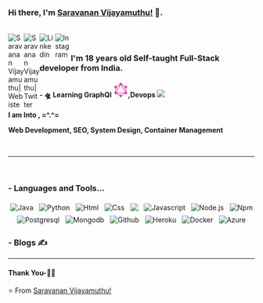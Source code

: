 ### Hi there, I'm [Saravanan Vijayamuthu!](https://sarvi.azurewebsites.net/) 👋.


<br/>
<a href="https://sarvi.azurewebsites.net/">
  <img align="left" alt="Saravanan Vijayamuthu| Webiste" width="32px" src="https://img.icons8.com/material/90/000000/internet.png"/>
</a>
<a href="https://twitter.com/WebEngineering2">
  <img align="left" alt="Saravanan Vijayamuthu| Twitter" width="32px" src="https://img.icons8.com/material/90/000000/twitter--v1.png"/>
</a>
<a href="https://www.linkedin.com/in/saravanan-vm/">
  <img align="left" alt="Linkedin" width="32px" src="https://img.icons8.com/material/90/000000/linkedin.png"/>
</a>
<a href="https://www.instagram.com/saravanan.vijayamuthu/">
  <img align="left" alt="Instagram" width="32px" src="https://img.icons8.com/material/90/000000/instagram-new--v1.png"/>
</a>
<br />

### I'm 18 years old Self-taught Full-Stack developer from India.


#### - 🛸 Learning GraphQl  <code><img height="30" src="https://raw.githubusercontent.com/github/explore/5c058a388828bb5fde0bcafd4bc867b5bb3f26f3/topics/graphql/graphql.png"></code>,Devops <code><img height="30" src="https://img.icons8.com/color/48/000000/jenkins.png"/></code>

**I am Into , =^.^=**

**Web Development, SEO, System Design, Container Management**
<br />

<br />

*************

<br />


### - Languages and Tools...

<p align="center">
  <img src="https://img.icons8.com/color/48/000000/java-coffee-cup-logo.png"  alt="Java"  style="vertical-align:top; margin: 4px">
  <img src="https://img.icons8.com/color/48/000000/python.png"  alt="Python"  style="vertical-align:top; margin:4px">
  <img src="https://img.icons8.com/color/48/000000/html-5.png" alt="Html" style="vertical-align:top; margin:4px">
  <img src="https://img.icons8.com/color/48/000000/css3.png" alt="Css" style="vertical-align:top; margin:4px">
  <img src="https://img.icons8.com/color/48/000000/bootstrap.png" alt-"Bootstrap" style="vertical-align:top; margin:4px">
  <img src="https://img.icons8.com/color/48/000000/javascript.png" alt="Javascript" style="vertical-align:top; margin:4px">
  <img src="https://img.icons8.com/color/48/000000/nodejs.png" alt="Node.js" style="vertical-align:top; margin:4px">
  <img src="https://img.icons8.com/color/48/000000/npm.png" alt="Npm" style="vertical-align:top; margin:4px">
  <img src="https://img.icons8.com/color/48/000000/postgreesql.png" alt ="Postgresql"  style="vertical-align:top; margin:4px">
  <img src="https://img.icons8.com/color/48/000000/mongodb.png" alt="Mongodb"  style="vertical-align:top; margin:4px">
  <img src="https://img.icons8.com/fluent/48/000000/github.png" alt="Github"  style="vertical-align:top; margin:4px">
  <img src="https://img.icons8.com/color/48/000000/heroku.png" alt="Heroku"  style="vertical-align:top; margin:4px">
  <img src="https://img.icons8.com/color/48/000000/docker.png" alt="Docker" style="vertical-align:top; margin:4px">
  <img src="https://img.icons8.com/color/48/000000/azure-1.png" alt="Azure" style="vertical-align:top; margin:4px">
</p>

### - Blogs ✍

<p align="center">
  <a href="https://medium.com/@saravananvijayamuthu" <img src="https://img.icons8.com/ios-filled/50/000000/medium-monogram.png"/>  </a>
</p>



***********************************

#### Thank You-🙏🏼


⭐️ From [Saravanan Vijayamuthu!](https://sarvi.azurewebsites.net/)
